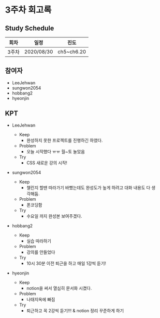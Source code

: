 # 3주차 회고록


## Study Schedule
회차 | 일정 | 진도
------|------|-----
3주차|2020/08/30|ch5~ch6.20

## 참여자

* LeeJehwan
* sungwon2054
* hobbang2
* hyeonjin

## KPT

* LeeJehwan
  * Keep
    - 완성하지 못한 프로젝트를 진행하긴 하였다. 
  * Problem
    - 오늘 시작했다 ㅠㅠ 월~토 놀았음
  * Try
    - CSS 새로운 강의 시작! 
  
* sungwon2054
  * Keep
    - 챌린지 할땐 따라가기 바빴는데도 완성도가 높게 하려고 대화 내용도 다 생각해둠.
  * Problem
    - 폰코딩함
  * Try
    - 수요일 까지 완성본 보여주겠다.
  
* hobbang2
  * Keep
    - 실습 따라하기
  * Problem
    - 강의를 안들었다
  * Try
    - 10시 30분 이전 퇴근을 하고 매일 1강씩 듣기!
    
* hyeonjin
  * Keep
    - notion을 써서 열심히 문서화 시켰다. 
  * Problem
    - 나태지옥에 빠짐 
  * Try
    - 퇴근하고 꼭 2강씩 듣기!!! & notion 정리 꾸준하게 하기

